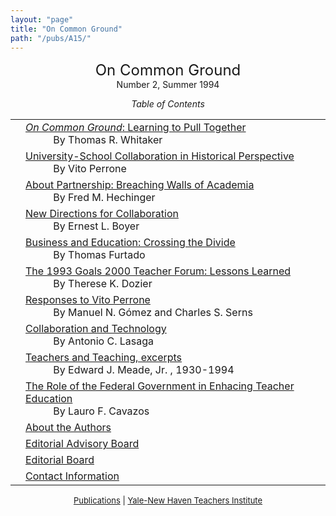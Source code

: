 ```yaml
---
layout: "page"
title: "On Common Ground"
path: "/pubs/A15/"
---
```

<main>
<center><font size="+2">On Common Ground
</font><br/>
Number 2, Summer 1994<p>
<i>Table of Contents</i></p></center><p>
<table>
<tbody><tr valign="top"><td align="right">
</td><td><a href="whitaker2.html"><i>On Common Ground</i>: Learning to Pull
Together
</a><br/>
<font color="white" style="visibility:hidden;">______</font>By Thomas R. Whitaker
</td></tr><tr valign="top"><td align="right">
</td><td><a href="perrone.html">University-School Collaboration in Historical
Perspective</a><br/>
<font color="white" style="visibility:hidden;">______</font>By Vito Perrone
</td></tr><tr valign="top"><td align="right">
</td><td><a href="hechinger2.html">About Partnership: Breaching Walls of
Academia</a><br/>
<font color="white" style="visibility:hidden;">______</font>By Fred M. Hechinger
</td></tr><tr valign="top"><td align="right">
</td><td><a href="boyer.html"> New Directions for Collaboration
</a><br/>
<font color="white" style="visibility:hidden;">______</font>By Ernest L. Boyer
</td></tr><tr valign="top"><td align="right">
</td><td><a href="furtado.html">Business and Education: Crossing the Divide
</a><br/>
<font color="white" style="visibility:hidden;">______</font>By Thomas Furtado
</td></tr><tr valign="top"><td align="right">
</td><td><a href="dozier2.html">The 1993 Goals 2000 Teacher Forum: Lessons
Learned
</a><br/>
<font color="white" style="visibility:hidden;">______</font>By Therese K. Dozier
</td></tr><tr valign="top"><td align="right">
</td><td><a href="responses.html">Responses to Vito Perrone
</a><br/>
<font color="white" style="visibility:hidden;">______</font>By Manuel N. Gómez and Charles S.
Serns
</td></tr><tr valign="top"><td align="right">
</td><td><a href="lasaga.html">Collaboration and Technology
</a><br/>
<font color="white" style="visibility:hidden;">______</font>By Antonio C. Lasaga
</td></tr><tr valign="top"><td align="right">
</td><td><a href="meade.html">Teachers and Teaching, excerpts
</a><br/>
<font color="white" style="visibility:hidden;">______</font>By Edward J. Meade, Jr. ,  1930-1994
</td></tr><tr valign="top"><td align="right">
</td><td><a href="cavazos.html">The Role of the Federal Government in Enhacing
Teacher Education
</a><br/>
<font color="white" style="visibility:hidden;">______</font>By Lauro F. Cavazos
</td></tr><tr valign="top"><td align="right">
</td><td><a href="aboutauth2.html">
About the Authors
</a>
</td></tr><tr valign="top"><td align="right">
</td><td><a href="eaboard2.html">Editorial Advisory Board </a>
</td></tr><tr valign="top"><td align="right">
</td><td><a href="eboard2.html">
Editorial Board</a>
</td></tr><tr valign="top"><td align="right">
</td><td><a href="contact2.html">
Contact Information</a>
</td></tr></tbody></table>
</p>
<center><font size="-1"><a href="..\">Publications</a> | 
<a href="..\..\">Yale-New Haven Teachers
Institute</a></font></center>
</main>